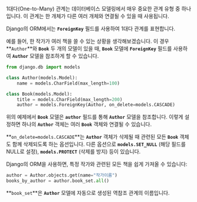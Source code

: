 1대다(One-to-Many) 관계는 데이터베이스 모델링에서 매우 중요한 관계 유형 중 하나입니다. 이 관계는 한 개체가 다른 여러 개체와 연결될 수 있을 때 사용됩니다.

Django의 ORM에서는 **`ForeignKey`** 필드를 사용하여 1대다 관계를 표현합니다.

예를 들어, 한 작가가 여러 책을 쓸 수 있는 상황을 생각해보겠습니다. 이 경우 **`Author`**와 **`Book`** 두 개의 모델이 있을 때, **`Book`** 모델에 **`ForeignKey`** 필드를 사용하여 **`Author`** 모델을 참조하게 할 수 있습니다.

```python
from django.db import models

class Author(models.Model):
    name = models.CharField(max_length=100)

class Book(models.Model):
    title = models.CharField(max_length=200)
    author = models.ForeignKey(Author, on_delete=models.CASCADE)

```

위의 예제에서 **`Book`** 모델은 **`author`** 필드를 통해 **`Author`** 모델을 참조합니다. 이렇게 설정하면 하나의 **`Author`** 객체는 여러 **`Book`** 객체와 연결될 수 있습니다.

**`on_delete=models.CASCADE`**는 **`Author`** 객체가 삭제될 때 관련된 모든 **`Book`** 객체도 함께 삭제되도록 하는 옵션입니다. 다른 옵션으로 **`models.SET_NULL`** (해당 필드를 NULL로 설정), **`models.PROTECT`** (삭제를 방지) 등이 있습니다.

Django의 ORM을 사용하면, 특정 작가와 관련된 모든 책을 쉽게 가져올 수 있습니다:

```python
author = Author.objects.get(name="작가이름")
books_by_author = author.book_set.all()

```

**`book_set`**은 **`Author`** 모델에 자동으로 생성된 역참조 관계의 이름입니다.